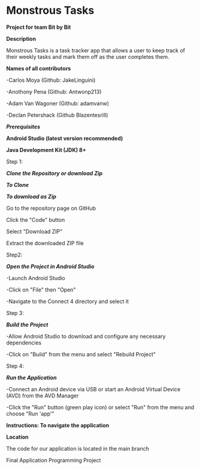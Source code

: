 # Monstrous Tasks
**Project for team Bit by Bit**

**Description**

Monstrous Tasks is a task tracker app that allows a user to keep track of their weekly tasks and mark them off as the user completes them.

**Names of all contributors**

-Carlos Moya (Github: JakeLinguini)

-Anothony Pena (Github: Antwonp213)

-Adam Van Wagoner (Github: adamvanw)

-Declan Petershack (Github Blazentesrill)


***Prerequisites***

**Android Studio (latest version recommended)**

**Java Development Kit (JDK) 8+**

Step 1:

***Clone the Repository or download Zip***

***To Clone***


***To download as Zip***

Go to the repository page on GitHub

Click the "Code" button

Select "Download ZIP"

Extract the downloaded ZIP file

Step2:

***Open the Project in Android Studio***

-Launch Android Studio

-Click on "File" then "Open"

-Navigate to the Connect 4 directory and select it

Step 3:

***Build the Project***

-Allow Android Studio to download and configure any necessary dependencies

-Click on "Build" from the menu and select "Rebuild Project"

Step 4:

***Run the Application***

-Connect an Android device via USB or start an Android Virtual Device (AVD) from the AVD Manager

-Click the "Run" button (green play icon) or select "Run" from the menu and choose "Run 'app'"

**Instructions: To navigate the application**

**Location**

The code for our application is located in the main branch

Final Application Programming Project 
